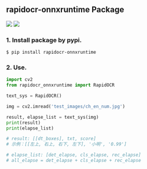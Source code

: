 ## rapidocr-onnxruntime Package
<p>
    <a href=""><img src="https://img.shields.io/badge/Python->=3.7,<=3.10-aff.svg"></a>
    <a href=""><img src="https://img.shields.io/badge/OS-Linux%2C%20Win%2C%20Mac-pink.svg"></a>
</p>

### 1. Install package by pypi.
```bash
$ pip install rapidocr-onnxruntime
```

### 2. Use.
```python
import cv2
from rapidocr_onnxruntime import RapidOCR

text_sys = RapidOCR()

img = cv2.imread('test_images/ch_en_num.jpg')

result, elapse_list = text_sys(img)
print(result)
print(elapse_list)

# result: [[dt_boxes], txt, score]
# 示例：[[左上, 右上, 右下, 左下], '小明', '0.99']

# elapse_list: [det_elapse, cls_elapse, rec_elapse]
# all_elapse = det_elapse + cls_elapse + rec_elapse
```
